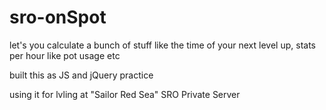 # sro-onSpot
 let's you calculate a bunch of stuff like the time of your next level up, stats per hour like pot usage etc
 
 
 built this as JS and jQuery practice
 
 using it for lvling at "Sailor Red Sea" SRO Private Server
